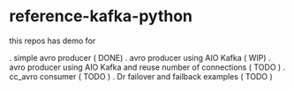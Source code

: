 # reference-kafka-python


this repos has demo for 

. simple avro producer ( DONE)
. avro producer using AIO Kafka ( WIP)
. avro producer using AIO Kafka and reuse number of connections (  TODO )
. cc_avro consumer ( TODO )
. Dr failover and failback examples ( TODO )



